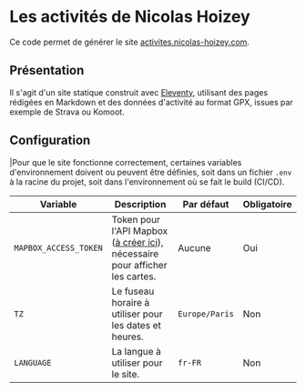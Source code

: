 # Les activités de Nicolas Hoizey

Ce code permet de générer le site [activites.nicolas-hoizey.com](https://activites.nicolas-hoizey.com).

## Présentation

Il s'agit d'un site statique construit avec [Eleventy](https://www.11ty.dev/), utilisant des pages rédigées en Markdown et des données d'activité au format GPX, issues par exemple de Strava ou Komoot.

## Configuration

|Pour que le site fonctionne correctement, certaines variables d'environnement doivent ou peuvent être définies, soit dans un fichier `.env` à la racine du projet, soit dans l'environnement où se fait le build (CI/CD).

| **Variable**          | **Description**                                                                                                                  | **Par défaut** | **Obligatoire** |
|-----------------------|----------------------------------------------------------------------------------------------------------------------------------|----------------|-----------------|
| `MAPBOX_ACCESS_TOKEN` | Token pour l'API Mapbox ([à créer ici](https://console.mapbox.com/account/access-tokens/)), nécessaire pour afficher les cartes. | Aucune         | Oui             |
| `TZ`                  | Le fuseau horaire à utiliser pour les dates et heures.                                                                           | `Europe/Paris` | Non             |
| `LANGUAGE`            | La langue à utiliser pour le site.                                                                                               | `fr-FR`        | Non             |
